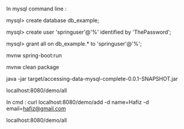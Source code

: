 In mysql command line : 

mysql> create database db_example;

mysql> create user 'springuser'@'%' identified by 'ThePassword'; 

mysql> grant all on db_example.* to 'springuser'@'%'; 

mvnw spring-boot:run

mvnw clean package

java -jar target/accessing-data-mysql-complete-0.0.1-SNAPSHOT.jar

localhost:8080/demo/all

In cmd : curl localhost:8080/demo/add -d name=Hafiz -d email=hafiz@gmail.com

localhost:8080/demo/all
